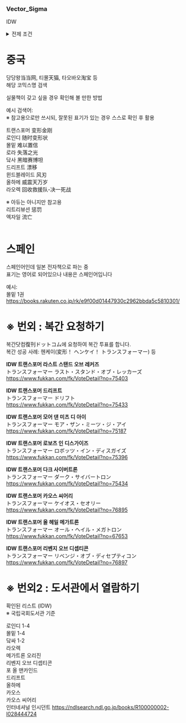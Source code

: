 ### Vector_Sigma
IDW

<details>
<summary>
전제 조건
</summary>
1. 프리미엄에 지쳤음<br>
2. 언어가 상관없다면 시도해 볼 만한 방법 <br/>
</details>

# 중국<br/>
당당왕当当网, 티몰天猫, 타오바오淘宝 등<br/>
해당 코믹스명 검색<br/>

실물책이 갖고 싶을 경우 확인해 볼 만한 방법<br/>

예시 검색어:<br/>
※ 참고용으로만 쓰시되, 잘못된 표기가 있는 경우 스스로 확인 후 활용<br/>

트랜스포머 变形金刚<br/>
로인디 随时变形状<br/>
몰밑 难以置信<br/>
로라 失落之光<br/>
닼사 黑暗赛博坦<br/>
드리프트 漂移<br/>
윈드블레이드 风刃<br/>
올하메 威震天万岁<br/>
라오렉 回收救援队-决一死战<br/>

※ 아듀는 아니지만 참고용<br/>
리트리뷰션 惩罚<br/>
엑자일 流亡<br/>
<br/>



# 스페인<br/>
스페인어인데 일본 전자책으로 파는 중<br/>
표기는 영어로 되어있으나 내용은 스페인어입니다<br/>

예시:<br/>
몰밑 1권 <br/>
https://books.rakuten.co.jp/rk/e9f00d01447930c2962bbda5c5810301/<br/>


# ※ 번외 : 복간 요청하기<br/>

복간닷컴復刊ドットコム에 요청하여 복간 투표를 합니다.<br/>
복간 성공 사례: 헨케이(変形！ ヘンケイ！ トランスフォーマー) 등<br/>

**IDW 트랜스포머 라스트 스탠드 오브 레커즈**<br/>
トランスフォーマー ラスト・スタンド・オブ・レッカーズ<br/>
https://www.fukkan.com/fk/VoteDetail?no=75403<br/>

**IDW 트랜스포머 드리프트**<br/>
トランスフォーマー ドリフト<br/>
https://www.fukkan.com/fk/VoteDetail?no=75433<br/>

**IDW 트랜스포머 모어 댄 미츠 디 아이**<br/>
トランスフォーマー モア・ザン・ミーツ・ジ・アイ<br/>
https://www.fukkan.com/fk/VoteDetail?no=75187<br/>

**IDW 트랜스포머 로보츠 인 디스가이즈**<br/>
トランスフォーマー ロボッツ・イン・ディスガイズ<br/>
https://www.fukkan.com/fk/VoteDetail?no=75396<br/>

**IDW 트랜스포머 다크 사이버트론**<br/>
トランスフォーマー ダーク・サイバートロン<br/>
https://www.fukkan.com/fk/VoteDetail?no=75434<br/>

**IDW 트랜스포머 카오스 씨어리**<br/>
トランスフォーマー ケイオス・セオリー<br/>
https://www.fukkan.com/fk/VoteDetail?no=76895<br/>

**IDW 트랜스포머 올 헤일 메가트론**<br/>
トランスフォーマー オール・ヘイル・メガトロン<br/>
https://www.fukkan.com/fk/VoteDetail?no=67653<br/>

**IDW 트랜스포머 리벤지 오브 디셉티콘**<br/>
トランスフォーマー リベンジ・オブ・ディセプティコン<br/>
https://www.fukkan.com/fk/VoteDetail?no=76897<br/>

# ※ 번외2 : 도서관에서 열람하기<br/>

확인된 리스트 (IDW)<br/>
※ 국립국회도서관 기준

로인디 1-4<br/>
몰밑 1-4<br/>
닼싸 1-2<br/>
라오렉<br/>
메가트론 오리진<br/>
리벤지 오브 디셉티콘<br/>
포 올 맨카인드<br/>
드리프트<br/>
올하메<br/>
카오스<br/>
카오스 씨어리<br/>
인터네셔널 인시던트 https://ndlsearch.ndl.go.jp/books/R100000002-I028444724<br/>
